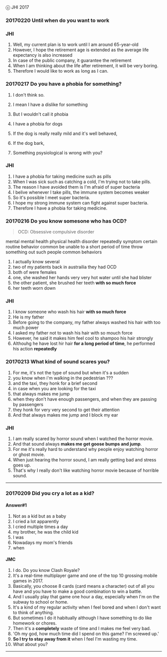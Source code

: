ⓒ JHI 2017

### 20170220 Until when do you want to work ###

### JHI ###

1. Well, my current plan is to work until I am around 65-year-old
2. However, I hope the retirement age is extended as the average life expectancy is also increased
3. In case of the public company, it guarantee the retirement 
3. When I am thinking about the life after retirement, it will be very boring.
4. Therefore I would like to work as long as I can.


### 20170217 Do you have a phobia for something? ###

1. I don't think so.
2. I mean I have a dislike for something
3. But I wouldn't call it phobia

1. I have a phobia for dogs
2. If the dog is really really mild and it's well behaved,
3. If the dog bark,
4. Something psysiological is wrong with you?


### JHI ###

1. I have a phobia for taking medicine such as pills
2. When I was sick such as catching a cold, I'm trying not to take pills.
3. The reason I have avoided them is I'm afraid of super bacteria
4. I belive whenever I take pills, the immune system becomes weaker
5. So it's possible I meet super bacteria.
6. I hope my strong immune system can fight against super bacteria.
7. Therefore I have a phobia for taking medicine.


### 20170216 Do you know somesone who has OCD? ###

> OCD: Obsessive compulsive disorder

mental
mental health
physical health
disorder
repeatedly
symptom
certain
routine
behavior
common
be unable to 
a short period of time
throw something out
such people
common behaviors

1. I actually know several
2. two of my patients back in austrailia they had OCD 
3. both of were females
4. one, she washed her hands very very hot water until she had blister
5. the other patient, she brushed her teeth **with so much force**
6. her teeth worn down

### JHI ###

1. I know someone who wash his hair **with so much force**
2. He is my father
3. Before going to the company, my father always washed his hair with too much power
4. I asked my father not to wash his hair with so mouch force
5. However, he said it makes him feel cool to shampoo his hair strongly
6. Althouhg he have lost hir hair **for a long period of time**, he performed his action **repeatedly**




### 20170213 What kind of sound scares you? ###

1. For me, it's not the type of sound but when it's a sudden
2. you know when i'm walking in the pedestrian ???
3. and the taxi, they honk for a brief second
4. in case when you are looking for the taxi
5. that always makes me jump
6. when they don't have enough passengers, and when they are passing by passengers
7. they honk for very very second to get their attention
8. And that always makes me jump and I block my ear 

### JHI ###

1. I am really scared by horror sound when I watched the horror movie.
2. And that sound always **makes me get goose bumps and jump**.
3. For me it's really hard to understand why people enjoy watching horror or ghost movie.
4. When just hearing the horror sound, I am really getting bad and stress goes up.
5. That's why I really don't like watching horror movie because of horrible sound.






---

### 20170209 Did you cry a lot as a kid?

#### Answer#1

1. Not as a kid but as a baby
2. I cried a lot apparently
3. I cried multiple times a day
4. my brother, he was the child kid
5. I was 
6. Nowadays my mom's friends 
7. when 



#### JMC

1. I do. Do you know Clash Royale?
2. It's a real-time multiplayer game and one of the top 10 grossing mobile games in 2017.
3. Basically, you choose 8 cards (card means a character) out of all you have and you have to make a good combination to win a battle.
4. And I usually play that game one hour a day, especially when I'm on the subway to school or home.
5. It's a kind of my regular activity when I feel bored and when I don't want to think of anything.
6. But sometimes I do it habitually although I have something to do like homework or chores.
7. Then it's a **completely** waste of time and I makes me feel very bad.
8. 'Oh my god, how much time did I spend on this game? I'm screwed up.'
9. **So I try to stay away from it** when I feel I'm wasting my time.
10. What about you?

---
